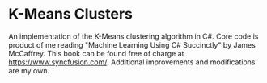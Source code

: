# K-Means Clusters #

An implementation of the K-Means clustering algorithm in C#.
Core code is product of me reading "Machine Learning Using C# Succinctly" by James McCaffrey. This book can be found free of charge at https://www.syncfusion.com/.
Additional improvements and modifications are my own.